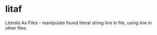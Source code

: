 # litaf
Literals As Files - manipulate found literal string line in file, using line in other files
